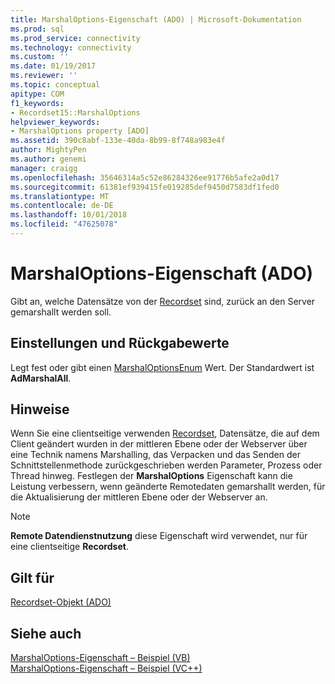 ```yaml
---
title: MarshalOptions-Eigenschaft (ADO) | Microsoft-Dokumentation
ms.prod: sql
ms.prod_service: connectivity
ms.technology: connectivity
ms.custom: ''
ms.date: 01/19/2017
ms.reviewer: ''
ms.topic: conceptual
apitype: COM
f1_keywords:
- Recordset15::MarshalOptions
helpviewer_keywords:
- MarshalOptions property [ADO]
ms.assetid: 390c8abf-133e-40da-8b99-8f748a983e4f
author: MightyPen
ms.author: genemi
manager: craigg
ms.openlocfilehash: 35646314a5c52e86284326ee91776b5afe2a0d17
ms.sourcegitcommit: 61381ef939415fe019285def9450d7583df1fed0
ms.translationtype: MT
ms.contentlocale: de-DE
ms.lasthandoff: 10/01/2018
ms.locfileid: "47625078"
---
```

# <a name="marshaloptions-property-ado"></a>MarshalOptions-Eigenschaft (ADO)
Gibt an, welche Datensätze von der [Recordset](../../../ado/reference/ado-api/recordset-object-ado.md) sind, zurück an den Server gemarshallt werden soll.  
  
## <a name="settings-and-return-values"></a>Einstellungen und Rückgabewerte  
 Legt fest oder gibt einen [MarshalOptionsEnum](../../../ado/reference/ado-api/marshaloptionsenum.md) Wert. Der Standardwert ist **AdMarshalAll**.  
  
## <a name="remarks"></a>Hinweise  
 Wenn Sie eine clientseitige verwenden [Recordset](../../../ado/reference/ado-api/recordset-object-ado.md), Datensätze, die auf dem Client geändert wurden in der mittleren Ebene oder der Webserver über eine Technik namens Marshalling, das Verpacken und das Senden der Schnittstellenmethode zurückgeschrieben werden Parameter, Prozess oder Thread hinweg. Festlegen der **MarshalOptions** Eigenschaft kann die Leistung verbessern, wenn geänderte Remotedaten gemarshallt werden, für die Aktualisierung der mittleren Ebene oder der Webserver an.  
  
> [!NOTE]
>  **Remote Datendienstnutzung** diese Eigenschaft wird verwendet, nur für eine clientseitige **Recordset**.  
  
## <a name="applies-to"></a>Gilt für  
 [Recordset-Objekt (ADO)](../../../ado/reference/ado-api/recordset-object-ado.md)  
  
## <a name="see-also"></a>Siehe auch  
 [MarshalOptions-Eigenschaft – Beispiel (VB)](../../../ado/reference/ado-api/marshaloptions-property-example-vb.md)   
 [MarshalOptions-Eigenschaft – Beispiel (VC++)](../../../ado/reference/ado-api/marshaloptions-property-example-vc.md)   
